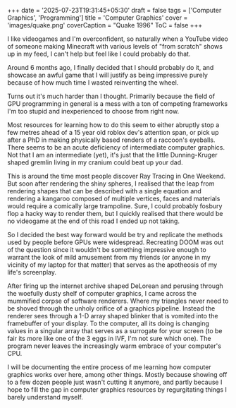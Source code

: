 +++
date = '2025-07-23T19:31:45+05:30'
draft = false 
tags = ['Computer Graphics', 'Programming']
title = 'Computer Graphics'
cover = 'images/quake.png'
coverCaption = "Quake 1996"
ToC = false
+++

I like videogames and I'm overconfident, so naturally when a YouTube video of someone making Minecraft with various levels of "from scratch" shows up in my feed, I can't help but feel like I could probably do that.

Around 6 months ago, I finally decided that I should probably do it, and showcase an awful game that I will justify as being impressive purely because of how much time I wasted reinventing the wheel.

Turns out it's much harder than I thought. Primarily because the field of GPU programming in general is a mess with a ton of competing frameworks I'm too stupid and inexperienced to choose from right now.

Most resources for learning how to do this seem to either abruptly stop a few metres ahead of a 15 year old roblox dev's attention span, or pick up after a PhD in making physically based renders of a raccoon's eyeballs. There seems to be an acute deficiency of intermediate computer graphics. Not that I am an intermediate (yet), it's just that the little Dunning-Kruger shaped gremlin living in my cranium could beat up your dad.

This is around the time most people discover Ray Tracing in One Weekend. But soon after rendering the shiny spheres, I realised that the leap from rendering shapes that can be described with a single equation and rendering a kangaroo composed of multiple vertices, faces and materials would require a comically large trampoline. Sure, I could probably fosbury flop a hacky way to render them, but I quickly realised that there would be no videogame at the end of this road I ended up not taking.

So I decided the best way forward would be try and replicate the methods used by people before GPUs were widespread. Recreating DOOM was out of the question since it wouldn't be something impressive enough to warrant the look of mild amusement from my friends (or anyone in my vicinity of my laptop for that matter) that serves as the apotheosis of my life's screenplay.

After firing up the internet archive shaped DeLorean and perusing through the woefully dusty shelf of computer graphics, I came across the mummified corpse of software renderers. Where my triangles never need to be shoved through the unholy orifice of a graphics pipeline. Instead the renderer sees through a 1-D array shaped blinker that is vomited into the framebuffer of your display. To the computer, all its doing is changing values in a singular array that serves as a surrogate for your screen (to be fair its more like one of the 3 eggs in IVF, I'm not sure which one). The program never leaves the increasingly warm embrace of your computer's CPU.

I will be documenting the entire process of me learning how computer graphics works over here, among other things. Mostly because showing off to a few dozen people just wasn't cutting it anymore, and partly because I hope to fill the gap in computer graphics resources by regurgitating things I barely understand myself.

